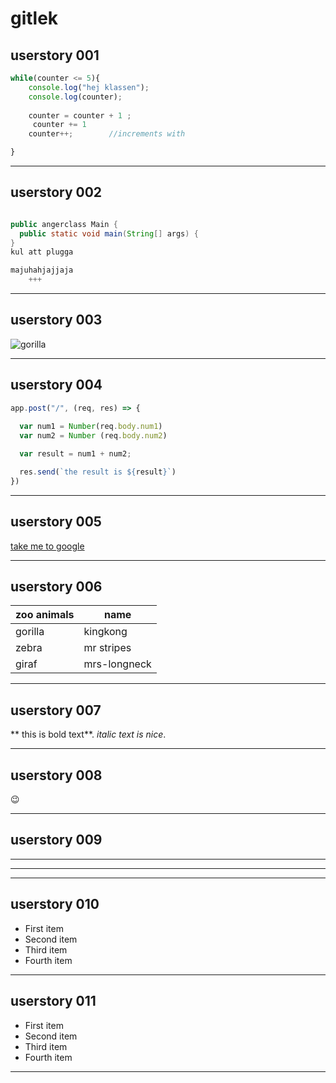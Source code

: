 

# gitlek
userstory 001 
-----------------------------------
``` javascript
while(counter <= 5){
    console.log("hej klassen");
    console.log(counter);
    
    counter = counter + 1 ;
     counter += 1
    counter++;        //increments with

}
```
-----------------------------------



userstory 002
-----------------------------------
```java

public angerclass Main {
  public static void main(String[] args) {
}
kul att plugga

majuhahjajjaja
	+++

```

--------------------------------------




userstory 003
-------------------------------------

<img src="https://images.ctfassets.net/vyz35actmxi5/4VFOQSFMjTiBfsbyiAoKaa/8da3194ba65c64bdb2da79c6a1244361/gorilla-mobil.jpg?q=30" alt="gorilla">





--------------------------------------



userstory 004
----------------------------------------
```javascript
app.post("/", (req, res) => {
  
  var num1 = Number(req.body.num1)
  var num2 = Number (req.body.num2)

  var result = num1 + num2;

  res.send(`the result is ${result}`)
})
```
----------------------------------------


userstory 005
-------------------------------------

<a href="https://www.google.se">take me to google</a>


-------------------------------------

userstory 006
-----------------------------------------

|zoo animals |    name     |
|------------| ----------  |
| gorilla    |  kingkong   |
| zebra      | mr stripes  |
| giraf      | mrs-longneck|


-----------------------------------------

userstory 007
------------------------------------

** this is bold text**.
*italic text is nice*.


------------------------------------

userstory 008
------------------------------------

:wink:

--------------------------------

userstory 009
-------------------------------

______________________________
******************************

-------------------------------

userstory 010
------------------------------

- First item
- Second item
- Third item
- Fourth item

-------------------------------

userstory 011
------------------------------

- First item
- Second item
- Third item
- Fourth item

-------------------------------
